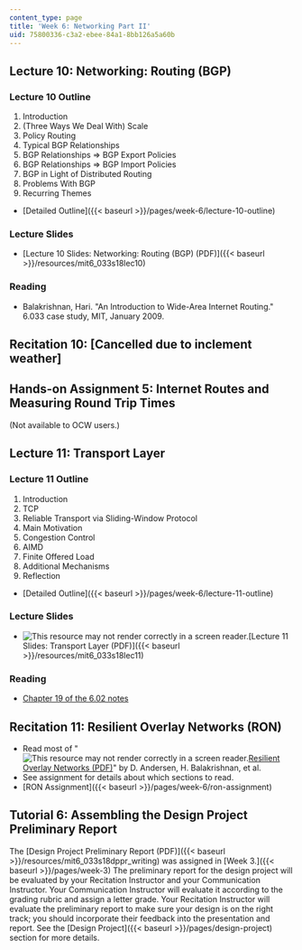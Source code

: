 ```yaml
---
content_type: page
title: 'Week 6: Networking Part II'
uid: 75800336-c3a2-ebee-84a1-8bb126a5a60b
---
```


Lecture 10: Networking: Routing (BGP)
-------------------------------------

### Lecture 10 Outline

1.  Introduction
2.  (Three Ways We Deal With) Scale
3.  Policy Routing
4.  Typical BGP Relationships
5.  BGP Relationships => BGP Export Policies
6.  BGP Relationships => BGP Import Policies
7.  BGP in Light of Distributed Routing
8.  Problems With BGP
9.  Recurring Themes

*   [Detailed Outline]({{< baseurl >}}/pages/week-6/lecture-10-outline)

### Lecture Slides

*   [Lecture 10 Slides: Networking: Routing (BGP) (PDF)]({{< baseurl >}}/resources/mit6_033s18lec10)

### Reading

*   Balakrishnan, Hari. "An Introduction to Wide-Area Internet Routing." 6.033 case study, MIT, January 2009. 

Recitation 10: \[Cancelled due to inclement weather\]
-----------------------------------------------------

Hands-on Assignment 5: Internet Routes and Measuring Round Trip Times
---------------------------------------------------------------------

(Not available to OCW users.)

Lecture 11: Transport Layer
---------------------------

### Lecture 11 Outline

1.  Introduction
2.  TCP
3.  Reliable Transport via Sliding-Window Protocol
4.  Main Motivation
5.  Congestion Control
6.  AIMD
7.  Finite Offered Load
8.  Additional Mechanisms
9.  Reflection

*   [Detailed Outline]({{< baseurl >}}/pages/week-6/lecture-11-outline)

### Lecture Slides

*   ![This resource may not render correctly in a screen reader.](/images/inacessible.gif)[Lecture 11 Slides: Transport Layer (PDF)]({{< baseurl >}}/resources/mit6_033s18lec11)

### Reading

*   [Chapter 19 of the 6.02 notes](/courses/6-02-introduction-to-eecs-ii-digital-communication-systems-fall-2012/pages/readings)

Recitation 11: Resilient Overlay Networks (RON)
-----------------------------------------------

*   Read most of "![This resource may not render correctly in a screen reader.](/images/inacessible.gif)[Resilient Overlay Networks (PDF)](http://nms.lcs.mit.edu/papers/ron-sosp2001.pdf)" by D. Andersen, H. Balakrishnan, et al.
*   See assignment for details about which sections to read.
*   [RON Assignment]({{< baseurl >}}/pages/week-6/ron-assignment)

Tutorial 6: Assembling the Design Project Preliminary Report
------------------------------------------------------------

The [Design Project Preliminary Report (PDF)]({{< baseurl >}}/resources/mit6_033s18dppr_writing) was assigned in [Week 3.]({{< baseurl >}}/pages/week-3) The preliminary report for the design project will be evaluated by your Recitation Instructor and your Communication Instructor. Your Communication Instructor will evaluate it according to the grading rubric and assign a letter grade. Your Recitation Instructor will evaluate the preliminary report to make sure your design is on the right track; you should incorporate their feedback into the presentation and report. See the [Design Project]({{< baseurl >}}/pages/design-project) section for more details.